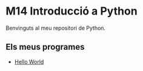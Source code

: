 # M14 Introducció a Python

Benvinguts al meu repositori de Python.

## Els meus programes

- [Hello World](hello_world.py)
